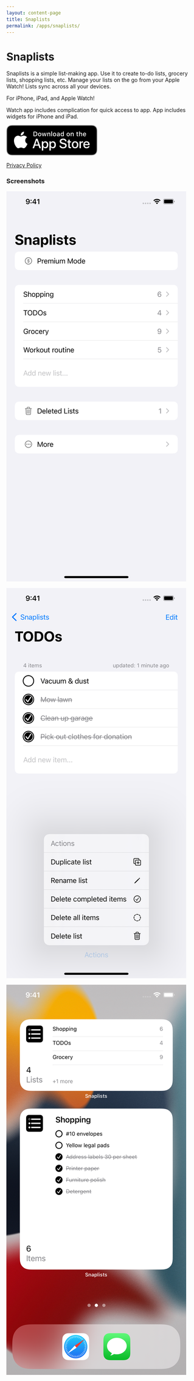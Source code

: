```yaml
---
layout: content-page
title: Snaplists
permalink: /apps/snaplists/
---
```


# Snaplists

Snaplists is a simple list-making app. Use it to create to-do lists, grocery lists, shopping lists, etc. Manage your lists on the go from your Apple Watch! Lists sync across all your devices.

For iPhone, iPad, and Apple Watch!

Watch app includes complication for quick access to app. App includes widgets for iPhone and iPad.

[![Download Link](/assets/Download_on_the_App_Store_Badge_US-UK_RGB_blk_092917.svg)](https://apps.apple.com/mk/app/snaplists-simple-lists-app/id1527429580)

[Privacy Policy](/apps/snaplists/privacy.html)

### Screenshots

![Screenshot 1](/assets/snaplists-screenshot-1.png)

![Screenshot 2](/assets/snaplists-screenshot-2.png)

![Screenshot 3](/assets/snaplists-screenshot-3.png)
